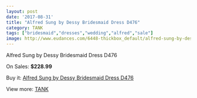 ```yaml
---
layout: post
date: '2017-08-31'
title: "Alfred Sung by Dessy Bridesmaid Dress D476"
category: TANK
tags: ["bridesmaid","dresses","wedding","alfred","sale"]
image: http://www.eudances.com/6448-thickbox_default/alfred-sung-by-dessy-bridesmaid-dress-d476.jpg
---
```

Alfred Sung by Dessy Bridesmaid Dress D476

On Sales: **$228.99**
<a href="https://www.eudances.com/en/tank/2350-alfred-sung-by-dessy-bridesmaid-dress-d476.html"><amp-img layout="responsive" width="600" height="600" src="//www.eudances.com/6448-thickbox_default/alfred-sung-by-dessy-bridesmaid-dress-d476.jpg" alt="Alfred Sung by Dessy Bridesmaid Dress D476 0" /></a>
<a href="https://www.eudances.com/en/tank/2350-alfred-sung-by-dessy-bridesmaid-dress-d476.html"><amp-img layout="responsive" width="600" height="600" src="//www.eudances.com/6449-thickbox_default/alfred-sung-by-dessy-bridesmaid-dress-d476.jpg" alt="Alfred Sung by Dessy Bridesmaid Dress D476 1" /></a>

Buy it: [Alfred Sung by Dessy Bridesmaid Dress D476](https://www.eudances.com/en/tank/2350-alfred-sung-by-dessy-bridesmaid-dress-d476.html "Alfred Sung by Dessy Bridesmaid Dress D476")

View more: [TANK](https://www.eudances.com/en/28-tank "TANK")